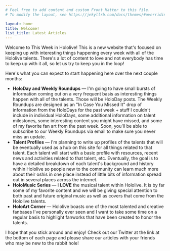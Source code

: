 ```yaml
---
# Feel free to add content and custom Front Matter to this file.
# To modify the layout, see https://jekyllrb.com/docs/themes/#overriding-theme-defaults

layout: home
title: Welcome!
list_title: Latest Articles
---
```

Welcome to This Week in Hololive! This is a new website that's focused on
keeping up with interesting things happening every week with all of the Hololive
talents. There's a lot of content to love and not everybody has time to keep up
with it all, so let us try to keep you in the loop!

Here's what you can expect to start happening here over the next couple months:

* **HoloDay and Weekly Roundups** &mdash; I'm going to have small bursts of
information coming out on a very frequent basis as interesting things happen
with all of the talents. Those will be HoloDay posts. The Weekly Roundups are
designed as an "In Case You Missed It" drop of information from the HoloDays for
the past week + stuff I couldn't include in individual HoloDays, some additional
information on talent milestones, some interesting content you might have
missed, and some of my favorite fan art from the past week. Soon, you'll be able
to subscribe to our Weekly Roundups via email to make sure you never miss an update.
* **Talent Profiles** &mdash; I'm planning to write up profiles of the talents
that will be eventually used as a hub on this site for all things related to
that talent. Each talent will start with a basic profile with resources, recent
news and activities related to that talent, etc. Eventually, the goal is to have
a detailed breakdown of each talent's background and history within Hololive so
people new to the community can learn much more about their oshis in one place
instead of little bits of information spread out in several places across the
internet.
* **HoloMusic Series** &mdash; I **LOVE** the musical talent within Hololive. It
is by far some of my favorite content and we will be giving special attention to
both past and future original music as well as covers that come from the
Hololive talents.
* **HoloArt Corner** &mdash; Hololive boasts one of the most talented and
creative fanbases I've personally ever seen and I want to take some time on a
regular basis to highlight fanworks that have been created to honor the talents.

I hope that you stick around and enjoy! Check out our Twitter at the link at the
bottom of each page and please share our articles with your friends who may be
new to the rabbit hole!